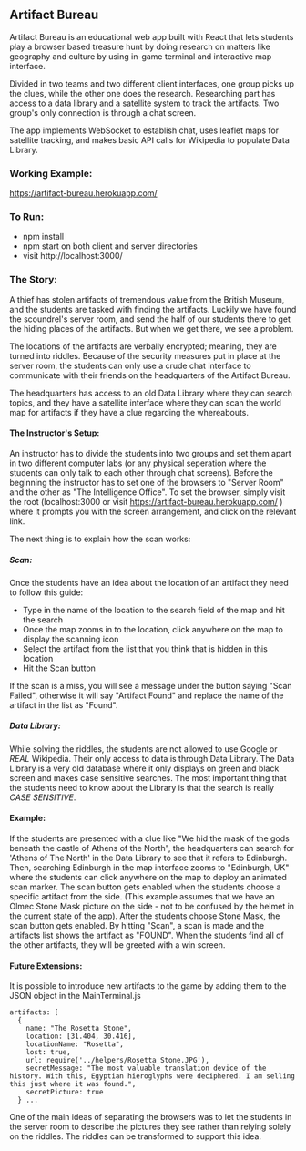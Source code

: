 ## Artifact Bureau

Artifact Bureau is an educational web app built with React that lets students play a browser based treasure hunt by doing research on matters like geography and culture by using in-game terminal and interactive map interface.

Divided in two teams and two different client interfaces, one group picks up the clues, while the other one does the research. Researching part has access to a data library and a satellite system to track the artifacts. Two group's only connection is through a chat screen.

The app implements WebSocket to establish chat, uses leaflet maps for satellite tracking, and makes basic API calls for Wikipedia to populate Data Library.

### Working Example:
https://artifact-bureau.herokuapp.com/

### To Run:
- npm install
- npm start on both client and server directories
- visit http://localhost:3000/

### The Story:

A thief has stolen artifacts of tremendous value from the British Museum, and the students are tasked with finding the artifacts.
Luckily we have found the scoundrel's server room, and send the half of our students there to get the hiding places of the artifacts. But when we get there, we see a problem.

The locations of the artifacts are verbally encrypted; meaning, they are turned into riddles. Because of the security measures put in place at the server room, the students can only use a crude chat interface to communicate with their friends on the headquarters of the Artifact Bureau.

The headquarters has access to an old Data Library where they can search topics, and they have a satellite interface where they can scan the world map for artifacts if they have a clue regarding the whereabouts.

#### The Instructor's Setup:
An instructor has to divide the students into two groups and set them apart in two different computer labs (or any physical seperation where the students can only talk to each other through chat screens). Before the beginning the instructor has to set one of the browsers to "Server Room" and the other as "The Intelligence Office". To set the browser, simply visit the root (localhost:3000 or visit https://artifact-bureau.herokuapp.com/ ) where it prompts you with the screen arrangement, and click on the relevant link.

The next thing is to explain how the scan works:

##### Scan:
Once the students have an idea about the location of an artifact they need to follow this guide:
- Type in the name of the location to the search field of the map and hit the search
- Once the map zooms in to the location, click anywhere on the map to display the scanning icon
- Select the artifact from the list that you think that is hidden in this location
- Hit the Scan button

If the scan is a miss, you will see a message under the button saying "Scan Failed", otherwise it will say "Artifact Found" and replace the name of the artifact in the list as "Found".

##### Data Library:
While solving the riddles, the students are not allowed to use Google or *REAL* Wikipedia. Their only access to data is through Data Library.
The Data Library is a very old database where it only displays on green and black screen and makes case sensitive searches. The most important thing that the students need to know about the Library is that the search is really *CASE SENSITIVE*.

#### Example:
If the students are presented with a clue like "We hid the mask of the gods beneath the castle of Athens of the North", the headquarters can search for 'Athens of The North' in the Data Library to see that it refers to Edinburgh.
Then, searching Edinburgh in the map interface zooms to "Edinburgh, UK" where the students can click anywhere on the map to deploy an animated scan marker.
The scan button gets enabled when the students choose a specific artifact from the side. (This example assumes that we have an Olmec Stone Mask picture on the side - not to be confused by the helmet in the current state of the app).
After the students choose Stone Mask, the scan button gets enabled. By hitting "Scan", a scan is made and the artifacts list shows the artifact as "FOUND". When the students find all of the other artifacts, they will be greeted with a win screen.

#### Future Extensions:
It is possible to introduce new artifacts to the game by adding them to the JSON object in the MainTerminal.js

```
artifacts: [
  {
    name: "The Rosetta Stone",
    location: [31.404, 30.416],
    locationName: "Rosetta",
    lost: true,
    url: require('../helpers/Rosetta_Stone.JPG'),
    secretMessage: "The most valuable translation device of the history. With this, Egyptian hieroglyphs were deciphered. I am selling this just where it was found.",
    secretPicture: true
  } ...
```
One of the main ideas of separating the browsers was to let the students in the server room to describe the pictures they see rather than relying solely on the riddles. The riddles can be transformed to support this idea.
